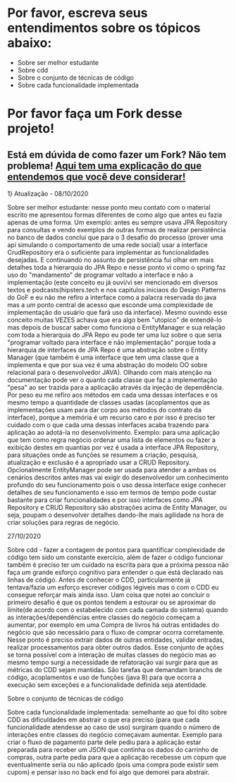 # Por favor, escreva seus entendimentos sobre os tópicos abaixo:

- Sobre ser melhor estudante
- Sobre cdd
- Sobre o conjunto de técnicas de código
- Sobre cada funcionalidade implementada

# Por favor faça um Fork desse projeto!

## Está em dúvida de como fazer um Fork? Não tem problema! [Aqui tem uma explicação do que entendemos que você deve considerar!](https://docs.github.com/en/github/getting-started-with-github/fork-a-repo)

1} Atualização - 08/10/2020

Sobre ser melhor estudante: nesse ponto meu contato com o material escrito me apresentou formas diferentes de como algo que antes eu fazia apenas de uma forma. Um exemplo: antes eu sempre usava JPA Repository para consultas e vendo exemplos de outras formas de realizar persistência no banco de dados conclui que para o 3 desafio do processo (prover uma api simulando o comportamento de uma rede social) usar a interface CrudRepository era o suficiente para implementar as funcionalidades desejadas. E continuando no assunto de persistência fui olhar em mais detalhes toda a hierarquia do JPA Repo e nesse ponto vi como o spring faz uso do "mandamento" de programar voltado a interface e não a implementação (este conceito eu já ouvi/vi ser mencionado em diversos textos e podcasts(hipsters.tech e nos capitulos iniciaos do Design Patterns do GoF e eu não me refiro a interface como a palacra reservada do java mas a um ponto central de acesso que esconde uma complexidade de implementação do usuário que fará uso da interface). Mesmo ouvindo esse conceito muitas VEZES achava que era algo bem "utopico" de entendê-lo mas depois de buscar saber como funciona o EntityManager e sua relação com toda a hierarquia do JPA Repo eu pode ter uma luz sobre o que seria "programar voltado para interface e não implementação" porque toda a hierarquia de interfaces de JPA Repo é uma abstração sobre o Entity Manager (que também é uma interface que tem uma classe que a implementa e que por sua vez é uma abstração do modelo OO sobre relacional para o desenvolvedor JAVA). Olhando com mais atenção na documentação pode ver o quanto cada classe que faz a implementação "pesa" ao ser trazida para a aplicação através da injeção de dependência. Por peso eu me refiro aos métodos em cada uma dessas interfaces e os mesmo tempo a quantidade de classes usadas (acoplamentos que as implementações usam para dar corpo aos métodos do contrato da interface), porque a memória é um recurso caro e por isso é preciso ter cuidado com o que cada uma dessas interfaces acaba trazendo para aplicação ao adotá-la no desenvolvimento. Exemplo: para uma aplicação que tem como regra negócio ordenar uma lista de elementos ou fazer a exibição destes em quantias por vez é usada a interface JPA Repository, para situações onde as funções se resumem a criação, pesquisa, atualização e exclusão é a apropriado usar a CRUD Repository. Opcionalmente EntityManager pode ser usada para atender a ambas os cenários descritos antes mas vai exigir do desenvolvedor um conhecimento profundo do seu funcionamento pois o uso dessa interface exige conhecer detalhes de seu funcionamento e isso em termos de tempo pode custar bastante para criar funcionalidades e por isso interfaces como JPA Repository e CRUD Repository são abstrações acima de Entity Manager, ou seja, poupam o desenvolver detalhes dando-lhe mais agilidade na hora de criar soluções para regras de negócio. 

 27/10/2020

Sobre cdd - fazer a contagem de pontos para quantificar complexidade de código tem sido um constante exercício, além de fazer o código funcionar também é preciso ter um cuidado na escrita para que a próxima pessoa não faça um grande esforço cognitivo para entender o que está declarado nas linhas de código. Antes de conhecer o CDD, particularmente já tentava/fazia um esforço escrever códigos légiveis mas o com o CDD eu consegue reforçar mais ainda isso. Uam coisa que notei ao concluir o primeiro desafio é que os pontos tendem a estourar ou se aproximar do limite(de acordo com o estabelecido com cada camada do sistema) quando as interações/dependências entre classes do negócio começam a aumentar, por exemplo em uma Compra de livros há outras entidades do negócio que são necessário para o fluxo de comprar ocorra corretamente. Nesse ponto é preciso extrair dados de outras entidades, validar entradas, realizar processamentos para obter outros dados. Esse conjunto de ações se torna possível com a interação de muitas classes do negócio mas ao mesmo tempo surgi a necessidade de refatoração vai surgir para que as métricas do CDD sejam mantidas. São tarefas que demandam branchs de código, acoplamentos e uso de funções (java 8) para que ocorra a execução sem exceções e a funcionalidade definida seja atentidade. 

Sobre o conjunto de técnicas de código


Sobre cada funcionalidade implementada: semelhante ao que foi dito sobre CDD as dificuldades em abstrair o que era preciso (para que cada funcionalidade atendesse ao caso de uso) surgiram quando o número de interações entre classes do negócio começavam aumentar. Exemplo para criar o fluxo de pagamento parte dele pediu para a aplicação estar preparada para receber um JSON que continha os dados do carrinho de compras, outra parte pedia para que a aplicação recebesse um copum que eventualmente seria ou não aplicado (pois uma compra pode existir sem cupom) e pensar isso no back end foi algo que demorei para abstrair. 
